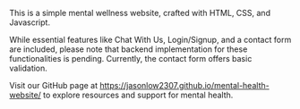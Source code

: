 This is a simple mental wellness website, crafted with HTML, CSS, and Javascript.

While essential features like Chat With Us, Login/Signup, and a contact form are included, please note that backend implementation for these functionalities is pending. Currently, the contact form offers basic validation.

Visit our GitHub page at https://jasonlow2307.github.io/mental-health-website/ to explore resources and support for mental health.
